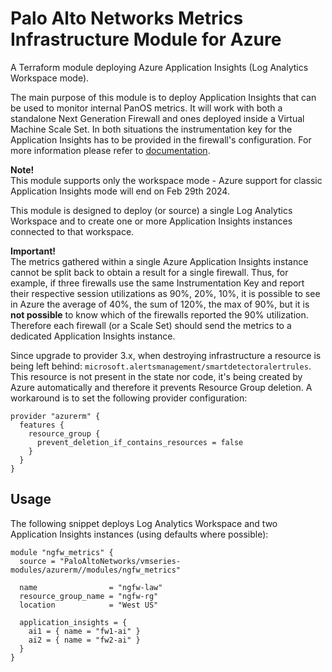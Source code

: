 # Palo Alto Networks Metrics Infrastructure Module for Azure

A Terraform module deploying Azure Application Insights (Log Analytics Workspace mode).

The main purpose of this module is to deploy Application Insights that can be used to monitor internal PanOS metrics.
It will work with both a standalone Next Generation Firewall and ones deployed inside a Virtual Machine Scale Set.
In both situations the instrumentation key for the Application Insights has to be provided in the firewall's configuration.
For more information please refer to [documentation](https://docs.paloaltonetworks.com/vm-series/10-2/vm-series-deployment/set-up-the-vm-series-firewall-on-azure/enable-azure-application-insights-on-the-vm-series-firewall).

**Note!** \
This module supports only the workspace mode - Azure support for classic Application Insights mode will end on Feb 29th 2024.

This module is designed to deploy (or source) a single Log Analytics Workspace and to create one or more Application Insights
instances connected to that workspace.

**Important!** \
The metrics gathered within a single Azure Application Insights instance cannot be split back to obtain a result for a single
firewall. Thus, for example, if three firewalls use the same Instrumentation Key and report their respective session
utilizations as 90%, 20%, 10%, it is possible to see in Azure the average of 40%, the sum of 120%, the max of 90%, but it is
**not possible** to know which of the firewalls reported the 90% utilization.
Therefore each firewall (or a Scale Set) should send the metrics to a dedicated Application Insights instance.

Since upgrade to provider 3.x, when destroying infrastructure a resource is being left behind:
`microsoft.alertsmanagement/smartdetectoralertrules`. This resource is not present in the state nor code, it's being created by
Azure automatically and therefore it prevents Resource Group deletion.
A workaround is to set the following provider configuration:

```hcl
provider "azurerm" {
  features {
    resource_group {
      prevent_deletion_if_contains_resources = false
    }
  }
}
```

## Usage

The following snippet deploys Log Analytics Workspace and two Application Insights instances (using defaults where possible):

```hcl
module "ngfw_metrics" {
  source = "PaloAltoNetworks/vmseries-modules/azurerm//modules/ngfw_metrics"

  name                = "ngfw-law"
  resource_group_name = "ngfw-rg"
  location            = "West US"

  application_insights = {
    ai1 = { name = "fw1-ai" }
    ai2 = { name = "fw2-ai" }
  }
}
```
